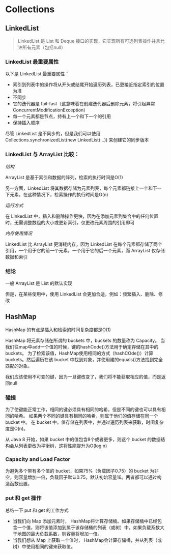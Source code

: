 # Collections

## LinkedList

> LinkedList 是 List 和 Deque 接口的实现，它实现所有可选列表操作并且允许所有元素（包括null）

### LinkedList 最重要属性

以下是 LinkedList 最重要属性：
- 索引到列表中的操作将从开头或结尾开始遍历列表，已更接近指定索引的位置为准
- 不同步
- 它的迭代器是 fail-fast（这意味着在创建迭代器后删除元素，将引起异常ConcurrentModificationException）
- 每一个元素都是节点，持有上一个和下一个的引用
- 保持插入顺序

尽管 LinkedList 是不同步的，但是我们可以使用 Collections.synchronizedList(new LinkedList(...)) 来创建它的同步版本

### LinkedList 与 ArrayList 比较：

*结构*

ArrayList 是基于索引和数据的阵列，检索的执行时间是O(1)

另一方面，LinkedList 将其数据存储为元素列表，每个元素都链接上一个和下一下元素。在这种情况下，检索操作的执行时间是O(n) 

*运行方式*

在 LinkedList 中，插入和删除操作更快，因为在添加元素到集合中的任何位置时，无需调整数组的大小或更新索引，仅更改元素周围的引用即可

*内存使用情况*

LinkedList 比 ArrayList 更消耗内存，因为 LinkedList 在每个元素都存储了两个引用，一个用于它的前一个元素，一个用于它的后一个元素，而 ArrayList 仅存储数据和索引

### 结论

一般 ArrayList 是 List 的默认实现

但是，在某些使用中，使用 LinkedList 会更加合适，例如：频繁插入、删除、修改

## HashMap

HashMap 的有点是插入和检索的时间复杂度都是O(1)

HashMap 将元素存储在所谓的 buckets 中，buckets 的数量称为 Capacity。
当我们往map中add一个值的时候，键的hashCode()方法用于确定存储在其中的buckets。
为了检索该值，HashMap使用相同的方式（hashCOde()）计算 buckets。然后遍历在该 bucket 中找到对象，并使用建的equals()方法找到完全匹配的对象。

我们应该使用不可变的键，因为一旦键改变了，我们将不能获取相应的值，而是返回null

### 碰撞
为了使键能正常工作，相同的键必须具有相同的哈希，但是不同的键也可以具有相同的哈希。
如果两个不同的键具有相同的哈希，则属于他们的值存储在同一个 bucket 中。
在 bucket 中，值存储在列表中，并通过遍历列表来获取，时间复杂度是O(n)。

从 Java 8 开始，如果 bucket 中的值包含8个或者更多，则这个 bucket 的数据结构会从列表更改为平衡树，这将性能提升为O(log n)

### Capacity and Load Factor
为避免多个带有多个值的 bucket，如果75%（负载因子0.75）的 bucket 为非空，则容量增加一倍，负载因子默认0.75，默认初始容量16。两者都可以通过构造函数设置。

### put 和 get 操作
总结一下 put 和 get 的工作方式
- 当我们向 Map 添加元素时， HashMap将计算存储桶。如果存储桶中已经包含一个值，则将该值添加到属于该存储桶的列表（或树）中。如果负载系数大于地图的最大负载系数，则容量将增加一倍。
- 当我们想从 Map 上获取一个值时， HashMap会计算存储桶，并从列表（或树）中使用相同的键来获取值。